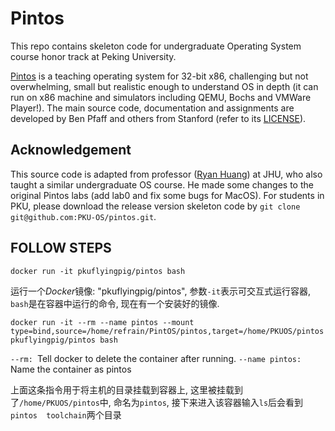 # Pintos
This repo contains skeleton code for undergraduate Operating System course honor track at Peking University. 

[Pintos](http://pintos-os.org) is a teaching operating system for 32-bit x86, challenging but not overwhelming, small
but realistic enough to understand OS in depth (it can run on x86 machine and simulators 
including QEMU, Bochs and VMWare Player!). The main source code, documentation and assignments 
are developed by Ben Pfaff and others from Stanford (refer to its [LICENSE](./LICENSE)).

## Acknowledgement
This source code is adapted from professor ([Ryan Huang](huang@cs.jhu.edu)) at JHU, who also taught a similar undergraduate OS course. He made some changes to the original
Pintos labs (add lab0 and fix some bugs for MacOS). For students in PKU, please
download the release version skeleton code by `git clone git@github.com:PKU-OS/pintos.git`.

## FOLLOW STEPS

`docker run -it pkuflyingpig/pintos bash`

运行一个*Docker*镜像: "pkuflyingpig/pintos", 参数`-it`表示可交互式运行容器, `bash`是在容器中运行的命令, 现在有一个安装好的镜像.

`docker run -it --rm --name pintos --mount type=bind,source=/home/refrain/PintOS/pintos,target=/home/PKUOS/pintos pkuflyingpig/pintos bash`

`--rm: `Tell docker to delete the container after running.
`--name pintos: `Name the container as pintos

上面这条指令用于将主机的目录挂载到容器上, 这里被挂载到了`/home/PKUOS/pintos`中, 命名为`pintos`, 接下来进入该容器输入`ls`后会看到`pintos  toolchain`两个目录